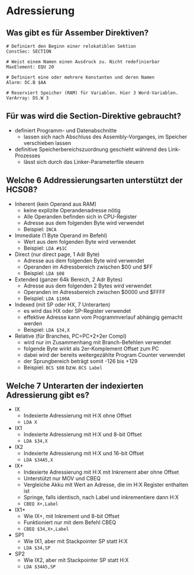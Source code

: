 # Adressierung

## Was gibt es für Assember Direktiven?
```
# Definiert den Beginn einer relokatiblen Sektion
ConstSec: SECTION

# Weist einem Namen einen Ausdruck zu. Nicht redefinierbar
MaxElement: EQU 20

# Definiert eine oder mehrere Konstanten und deren Namen
Alarm: DC.B $AA

# Reserviert Speicher (RAM) für Variablen. Hier 3 Word-Variablen.
VarArray: DS.W 3
```

## Für was wird die Section-Direktive gebraucht?
* definiert Programm- und Datenabschnitte
    * lassen sich nach Abschluss des Assembly-Vorganges, im Speicher verschieben lassen
* definitive Speicherbereichszuordnung geschieht während des Link-Prozesses
    * lässt sich durch das Linker-Parameterfile steuern

## Welche 6 Addressierungsarten unterstützt der HCS08?
* Inherent (kein Operand aus RAM)
    * keine explizite Operandenadresse nötig
    * Alle Operanden befinden sich in CPU-Register
    * Adresse aus dem folgenden Byte wird verwendet
    * Beispiel: `INCA`
* Immediate (1 Byte Operand im Befehl)
    * Wert aus dem folgenden Byte wird verwendet
    * Beispiel: `LDA #$1C`
* Direct (nur direct page, 1 Adr Byte)
    * Adresse aus dem folgenden Byte wird verwendet
    * Operanden im Adressbereich zwischen $00 und $FF
    * Beispiel: `LDA $08`
* Extended (ganzer 64k Bereich, 2 Adr Bytes)
    * Adresse aus dem folgenden 2 Bytes wird verwendet
    * Operanden im Adressbereich zwischen $0000 und $FFFF
    * Beispiel: `LDA $100A`
* Indexed (mit SP oder HX, 7 Unterarten)
    * es wird das HX oder SP-Register verwendet
    * effektive Adresse kann vom Programmverlauf abhängig gemacht werden
    * Beispiel: `LDA $34,X`
* Relative (für Branches, PC=PC+2+2er Compl)
    * wird nur im Zusammenhang mit Branch-Befehlen verwendet
    * folgende Byte wirkt als 2er-Komplement Offset zum PC
    * dabei wird der bereits weitergezählte Program Counter verwendet
    * der Sprungbereich beträgt somit -126 bis +129
    * Beispiel: `BCS $08` bzw. `BCS Label`

## Welche 7 Unterarten der indexierten Adressierung gibt es?
* IX
    * Indexierte Adressierung mit H:X ohne Offset
    * `LDA X`
* IX1
    * Indexierte Adressierung mit H:X und 8-bit Offset
    * `LDA $34,X`
* IX2
    * Indexierte Adressierung mit H:X und 16-bit Offset
    * `LDA $34A5,X`
* IX+
    * Indexierte Adressierung mit H:X mit Inkrement aber ohne Offset
    * Unterstützt nur MOV und CBEQ
    * Vergleiche Akku mit Wert an Adresse, die im H:X Register enthalten ist
    * Springe, falls identisch, nach Label und inkrementiere dann H:X
    * `CBEQ X+,Label`
* IX1+
    * Wie IX+, mit Inkrement und 8-bit Offset
    * Funktioniert nur mit dem Befehl CBEQ
    * `CBEQ $34,X+,Label`
* SP1
    * Wie IX1, aber mit Stackpointer SP statt H:X
    * `LDA $34,SP`
* SP2
    * Wie IX2, aber mit Stackpointer SP statt H:X
    * `LDA $34A5,SP`

